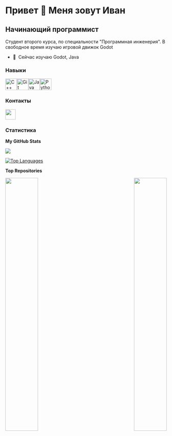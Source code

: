 Привет 👋 Меня зовут Иван
=============================

Начинающий программист
----------------------

Студент второго курса, по специальности "Программная инженерия". В свободное время изучаю игровой движок Godot

* 🧠  Сейчас изучаю Godot, Java

### Навыки

<p align="left">
<a href="https://docs.microsoft.com/en-us/cpp/?view=msvc-170" target="_blank" rel="noreferrer"><img src="https://raw.githubusercontent.com/danielcranney/readme-generator/main/public/icons/skills/cplusplus-colored.svg" width="36" height="36" alt="C++" /></a><a href="https://git-scm.com/" target="_blank" rel="noreferrer"><img src="https://raw.githubusercontent.com/danielcranney/readme-generator/main/public/icons/skills/git-colored.svg" width="36" height="36" alt="Git" /></a><a href="https://www.oracle.com/java/" target="_blank" rel="noreferrer"><img src="https://raw.githubusercontent.com/danielcranney/readme-generator/main/public/icons/skills/java-colored.svg" width="36" height="36" alt="Java" /></a><a href="https://www.python.org/" target="_blank" rel="noreferrer"><img src="https://raw.githubusercontent.com/danielcranney/readme-generator/main/public/icons/skills/python-colored.svg" width="36" height="36" alt="Python" /></a>
</p>

### Контакты

<p align="left"> <a href="https://www.github.com/Ivan-Salikov" target="_blank" rel="noreferrer"> <picture> <source media="(prefers-color-scheme: dark)" srcset="https://raw.githubusercontent.com/danielcranney/readme-generator/main/public/icons/socials/github-dark.svg" /> <source media="(prefers-color-scheme: light)" srcset="https://raw.githubusercontent.com/danielcranney/readme-generator/main/public/icons/socials/github.svg" /> <img src="https://raw.githubusercontent.com/danielcranney/readme-generator/main/public/icons/socials/github.svg" width="32" height="32" /> </picture> </a></p>

### Статистика

<b>My GitHub Stats</b>

<a href="http://www.github.com/Ivan-Salikov"><img src="https://github-readme-streak-stats.herokuapp.com/?user=Ivan-Salikov&stroke=ffffff&background=000000&ring=3382ed&fire=3382ed&currStreakNum=ffffff&currStreakLabel=3382ed&sideNums=ffffff&sideLabels=ffffff&dates=ffffff&hide_border=true" /></a>

<a href="https://github.com/Ivan-Salikov" align="left"><img src="https://github-readme-stats.vercel.app/api/top-langs/?username=Ivan-Salikov&langs_count=10&title_color=3382ed&text_color=ffffff&icon_color=3382ed&bg_color=000000&hide_border=true&locale=en&custom_title=Top%20%Languages" alt="Top Languages" /></a>

<b>Top Repositories</b>

<div width="100%" align="center"><a href="https://github.com/Ivan-Salikov/learning-programming-with-leetcode" align="left"><img align="left" width="45%" src="https://github-readme-stats.vercel.app/api/pin/?username=Ivan-Salikov&repo=learning-programming-with-leetcode&title_color=3382ed&text_color=ffffff&icon_color=3382ed&bg_color=000000&hide_border=true&locale=en" /></a><a href="https://github.com/Ivan-Salikov/CourseWork-VideoStore" align="right"><img align="right" width="45%" src="https://github-readme-stats.vercel.app/api/pin/?username=Ivan-Salikov&repo=CourseWork-VideoStore&title_color=3382ed&text_color=ffffff&icon_color=3382ed&bg_color=000000&hide_border=true&locale=en" /></a></div><br /><br /><br /><br /><br /><br /><br />
